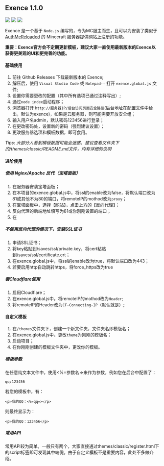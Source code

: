 ## Exence 1.1.0
<img src="https://img.shields.io/github/contributors/imkysou/exence" /> <img src="https://img.shields.io/badge/license-MIT%20License-green" /> <img src="https://img.shields.io/github/commit-activity/m/imkysou/exence" />

Exence 是一个基于 `Node.js` 编写的，专为MC服主而生，且可以为安装了类似于 [AuthMeReloaded](https://www.spigotmc.org/resources/authmereloaded.6269/) 的 Minecraft 服务器提供网站上注册的功能。

**重要：Exence官方会不定期更新模板，建议大家一直使用最新版本的Exence以获得更美观的UI和更完善的功能。**

#### 基础使用
1. 前往 Github Releases 下载最新版本的 Exence;
2. 解压后，使用 `Visual Studio Code` 或 `Notepad--` 打开 `exence.global.js` 文件;
3. 设置你需要更改的配置（其中所有选项已通过注释写出）;
4. 通过`node index`启动程序；
5. 浏览器打开 `http://服务器IP/后台访问页面安全路径`(后台地址在配置文件中给出，默认为exence)，如果是云服务器，则可能需要开放安全组；
6. 输入用户名admin，默认密码123456进行登录；
7. 在更改密码处，设置新的密码（强烈建议设置）；
8. 更改服务器选项和模板数据，即可食用。

*Tips: 大部分人看到模板数据可能会迷惑，建议查看文件夹下的/themes/classic/README.md文件，内有详细的说明*

#### 进阶使用
##### 使用 Nginx/Apache 反代（宝塔面板）
1. 在服务器安装宝塔面板；
2. 在本项目的exence.global.js中，将ssl的enable改为false，将默认端口改为81或其他不为80的端口，将remoteIP的mothod改为`proxy`；
3. 在宝塔面板中，选择【网站】，点击上方的【反向代理】；
4. 反向代理的后端地址填写为81或你刚刚设置的端口；
5. 在

##### 不使用反向代理的情况下，安装SSL证书
1. 申请SSL证书；
2. 将key粘贴到/saves/ssl/private.key，将cert粘贴到/saves/ssl/certificate.crt；
3. 在exence.global.js中，将ssl的enable改为true，将默认端口改为443；
4. 若要启用http自动跳转https，将force_https改为true

##### 套Cloudflare使用
1. 启用Cloudflare；
2. 在exence.global.js中，将remoteIP的mothod改为`Header`;
3. 将remoteIP的Header改为`CF-Connecting-IP`（默认就是）;

#### 自定义模板

1. 在`/themes`文件夹下，创建一个新文件夹，文件夹名即模版名；
2. 在exence.global.js中，更改`theme`为刚刚的模版名；
3. 启动项目；
4. 在你刚刚创建的模板文件夹中，更改你的模板。

##### 模板参数
在任意纯文本文件中，使用<%=参数名=>来作为参数，例如您在后台中配置了：
```
qq:123456
```
若您的模板中，有：
```
<p>我的QQ：<%=qq=></p>
```
则最终显示为：
```
<p>我的QQ：123456</p>
```

##### 常用API
常用API较为简单，一般只有两个，大家直接通过themes/classic/register.html下的script标签即可发现其中端倪。由于自定义模板不是重要内容，此处不多做介绍。